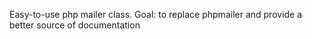 Easy-to-use php mailer class. Goal: to replace phpmailer and provide a better source of documentation